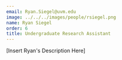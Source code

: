 ```yaml
---
email: Ryan.Siegel@uvm.edu
image: ../../../images/people/rsiegel.png
name: Ryan Siegel
order: 6
title: Undergraduate Research Assistant
---
```

[Insert Ryan's Description Here]

